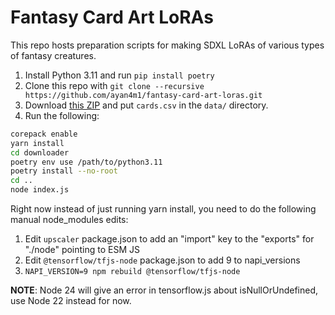 # Fantasy Card Art LoRAs

This repo hosts preparation scripts for making SDXL LoRAs of various types of fantasy creatures.

1. Install Python 3.11 and run `pip install poetry`
2. Clone this repo with `git clone --recursive https://github.com/ayan4m1/fantasy-card-art-loras.git`
3. Download [this ZIP](https://mtgjson.com/downloads/all-files/#allprintingscsvfiles) and put `cards.csv` in the `data/` directory.
4. Run the following:

```sh
corepack enable
yarn install
cd downloader
poetry env use /path/to/python3.11
poetry install --no-root
cd ..
node index.js
```

Right now instead of just running yarn install, you need to do the following manual node_modules edits:

1. Edit `upscaler` package.json to add an "import" key to the "exports" for "./node" pointing to ESM JS
2. Edit `@tensorflow/tfjs-node` package.json to add 9 to napi_versions
3. `NAPI_VERSION=9 npm rebuild @tensorflow/tfjs-node`

**NOTE**: Node 24 will give an error in tensorflow.js about isNullOrUndefined, use Node 22 instead for now.

<!--
Now the `lists/` directory will contain files you can feed into [this tool](https://github.com/Investigamer/mtg-art-downloader) to get source images. -->

